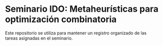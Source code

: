 # Seminario IDO: Metaheurísticas para optimización combinatoria

Este repositorio se utiliza para mantener un registro organizado de las tareas asignadas en el seminario.
